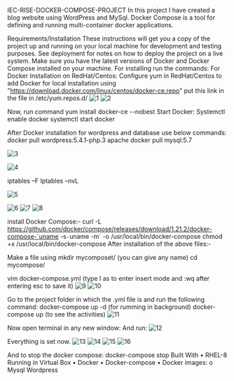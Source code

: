 IEC-RISE-DOCKER-COMPOSE-PROJECT
In this project I have created a blog website using WordPress and MySql. Docker Compose is a tool for defining and running multi-container docker applications. 

Requirements/Installation
These instructions will get you a copy of the project up and running on your local machine for development and testing purposes. See deployment for notes on how to deploy the project on a live system.
Make sure you have the latest versions of Docker and Docker Compose installed on your machine.
For installing run the commands:
For Docker Installation on RedHat/Centos:
Configure yum in RedHat/Centos to add Docker for local installation
using "https://download.docker.com/linux/centos/docker-ce.repo" put this link in the file in /etc/yum.repos.d/
 ![1](https://user-images.githubusercontent.com/65006678/82115313-ad28e280-977f-11ea-922e-14d553e2a516.PNG)
![2](https://user-images.githubusercontent.com/65006678/82115613-7eac0700-9781-11ea-95a8-ded7da98c9da.PNG)
 
Now, run command
yum install docker-ce --nobest
Start Docker:
Systemctl enable docker
systemctl start docker

After Docker installation for wordpress and database use below commands:
docker pull wordpress:5.4.1-php.3 apache
docker pull mysql:5.7

![3](https://user-images.githubusercontent.com/65006678/82115614-7fdd3400-9781-11ea-931d-c048283c6c2d.jpg)

![4](https://user-images.githubusercontent.com/65006678/82115615-8075ca80-9781-11ea-8c0b-78f7cbc45808.jpeg)

  iptables –F
Iptables –nvL

 
![5](https://user-images.githubusercontent.com/65006678/82115656-c599fc80-9781-11ea-8377-29210db96543.jpeg)

![6](https://user-images.githubusercontent.com/65006678/82115622-8ff51380-9781-11ea-892a-0a0ef00a8fb4.jpeg)
![7](https://user-images.githubusercontent.com/65006678/82115625-91264080-9781-11ea-9b2a-d6692360f8ac.jpeg)
![8](https://user-images.githubusercontent.com/65006678/82115626-91bed700-9781-11ea-99f4-92de8c5ce0ec.jpeg)
 


 
 
 
install Docker Compose:-
curl -L https://github.com/docker/compose/releases/download/1.21.2/docker-compose-`uname -s`-`uname -m` -o /usr/local/bin/docker-compose
chmod +x /usr/local/bin/docker-compose
After installation of the above files:-

Make a file using
mkdir mycomposet/        (you can give any name)
cd mycompose/

vim docker-compose.yml
(type I as to enter insert mode and :wq after entering esc to save it)
![9](https://user-images.githubusercontent.com/65006678/82115627-92576d80-9781-11ea-89f1-49505ebe4c29.jpeg)
![10](https://user-images.githubusercontent.com/65006678/82115628-92576d80-9781-11ea-8b4c-b8e61f6ee05e.jpeg)
 
 


Go to the project folder in which the .yml file is and run the following command:
docker-compose up -d    (for rumming in background)
docker-compose up       (to see the activities)
 ![11](https://user-images.githubusercontent.com/65006678/82115629-92f00400-9781-11ea-87dd-f573eba18c00.jpeg)

Now open terminal in any new window:
And run:
 ![12](https://user-images.githubusercontent.com/65006678/82115631-93889a80-9781-11ea-8185-d2ded7b704e3.jpeg)


Everything is set now.
 ![13](https://user-images.githubusercontent.com/65006678/82115751-4eb13380-9782-11ea-95b9-8b35a3788bc8.jpeg)
![14](https://user-images.githubusercontent.com/65006678/82115752-507af700-9782-11ea-8f61-ec3142b64073.jpeg)
![15](https://user-images.githubusercontent.com/65006678/82115753-51138d80-9782-11ea-97dc-3b1bf9f16c33.jpeg)
![16](https://user-images.githubusercontent.com/65006678/82115755-51ac2400-9782-11ea-8fa8-18071e52957c.jpeg)


 
 
And to stop the docker compose:
docker-compose stop
Built With
•	RHEL-8 Running in Virtual Box
•	Docker
•	Docker-compose
•	Docker images:
o	Mysql
Wordpress

